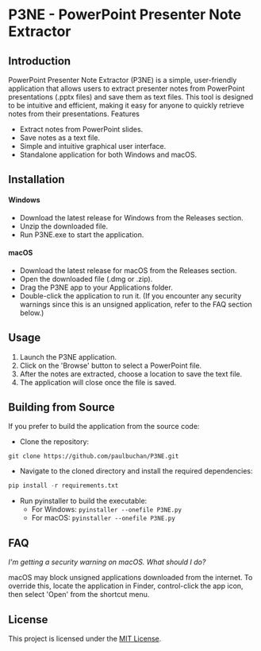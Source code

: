 # P3NE - PowerPoint Presenter Note Extractor

## Introduction

PowerPoint Presenter Note Extractor (P3NE) is a simple, user-friendly application that allows users to extract presenter notes from PowerPoint presentations (.pptx files) and save them as text files. This tool is designed to be intuitive and efficient, making it easy for anyone to quickly retrieve notes from their presentations.
Features
- Extract notes from PowerPoint slides.
- Save notes as a text file.
- Simple and intuitive graphical user interface.
- Standalone application for both Windows and macOS.

## Installation
#### Windows

- Download the latest release for Windows from the Releases section.
- Unzip the downloaded file.
- Run P3NE.exe to start the application.

#### macOS
- Download the latest release for macOS from the Releases section.
- Open the downloaded file (.dmg or .zip).
- Drag the P3NE app to your Applications folder.
- Double-click the application to run it. (If you encounter any security warnings since this is an unsigned application, refer to the FAQ section below.)

## Usage

1) Launch the P3NE application.
2) Click on the 'Browse' button to select a PowerPoint file.
3) After the notes are extracted, choose a location to save the text file.
4) The application will close once the file is saved.

## Building from Source

If you prefer to build the application from the source code:

- Clone the repository:

```
git clone https://github.com/paulbuchan/P3NE.git
```

- Navigate to the cloned directory and install the required dependencies:

```python 
pip install -r requirements.txt
```

- Run pyinstaller to build the executable:
  - For Windows: `pyinstaller --onefile P3NE.py`
  - For macOS: `pyinstaller --onefile P3NE.py`

## FAQ

_I'm getting a security warning on macOS. What should I do?_
  
macOS may block unsigned applications downloaded from the internet. To override this, locate the application in Finder, control-click the app icon, then select 'Open' from the shortcut menu.

## License
This project is licensed under the [MIT License](https://github.com/paulbuchan/P3NE/blob/main/License.md).



